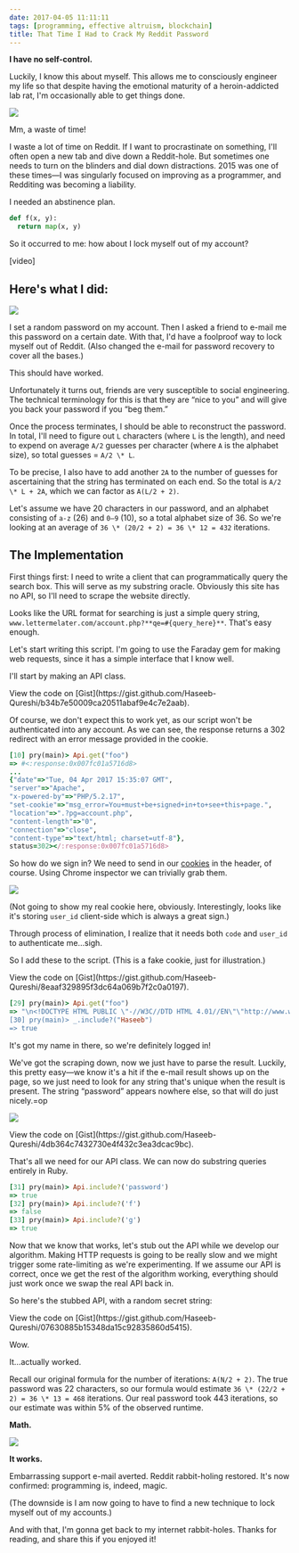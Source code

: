 ```yaml
---
date: 2017-04-05 11:11:11
tags: [programming, effective altruism, blockchain]
title: That Time I Had to Crack My Reddit Password
---
```


**I have no self-control.**

Luckily, I know this about myself. This allows me to consciously engineer my life so that despite having the emotional maturity of a heroin-addicted lab rat, I'm occasionally able to get things done.

![](https://media.giphy.com/media/gOH54eiriYIwM/giphy.gif)
<div class="caption">Mm, a waste of time!</div>

I waste a lot of time on Reddit. If I want to procrastinate on something, I'll often open a new tab and dive down a Reddit-hole. But sometimes one needs to turn on the blinders and dial down distractions. 2015 was one of these times&mdash;I was singularly focused on improving as a programmer, and Redditing was becoming a liability.

I needed an abstinence plan.

```python
def f(x, y):
  return map(x, y)
```

So it occurred to me: how about I lock myself out of my account? 

<div class="ui embed" data-url="https://www.youtube.com/embed/zI-riJZiY7s">[video]</div>

## Here's what I did:

![](https://cdn-images-1.medium.com/max/800/1*8Zpw3ipnu92ehqA_6T-o8w.gif)

I set a random password on my account. Then I asked a friend to e-mail me this password on a certain date. With that, I'd have a foolproof way to lock myself out of Reddit. (Also changed the e-mail for password recovery to cover all the bases.)

This should have worked.

Unfortunately it turns out, friends are very susceptible to social engineering. The technical terminology for this is that they are &ldquo;nice to you&rdquo; and will give you back your password if you &ldquo;beg them.&rdquo;

Once the process terminates, I should be able to reconstruct the password. In total, I'll need to figure out `L` characters (where `L` is the length), and need to expend on average `A/2` guesses per character (where `A` is the alphabet size), so total guesses = `A/2 \* L`.

To be precise, I also have to add another `2A` to the number of guesses for ascertaining that the string has terminated on each end. So the total is `A/2 \* L + 2A`, which we can factor as `A(L/2 + 2)`.

Let's assume we have 20 characters in our password, and an alphabet consisting of `a-z` (26) and `0–9` (10), so a total alphabet size of 36. So we're looking at an average of `36 \* (20/2 + 2) = 36 \* 12 = 432` iterations.

## The Implementation

First things first: I need to write a client that can programmatically query the search box. This will serve as my substring oracle. Obviously this site has no API, so I'll need to scrape the website directly.

Looks like the URL format for searching is just a simple query string, `www.lettermelater.com/account.php?**qe=#{query_here}**`. That's easy enough.

Let's start writing this script. I'm going to use the Faraday gem for making web requests, since it has a simple interface that I know well.

I'll start by making an API class.

<script src="https://gist.github.com/Haseeb-Qureshi/b34b7e50009ca20511abaf9e4c7e2aab.js"></script><noscript>View the code on [Gist](https://gist.github.com/Haseeb-Qureshi/b34b7e50009ca20511abaf9e4c7e2aab).</noscript>

Of course, we don't expect this to work yet, as our script won't be authenticated into any account. As we can see, the response returns a 302 redirect with an error message provided in the cookie.

```ruby
[10] pry(main)> Api.get("foo")
=> #<:response:0x007fc01a5716d8>
...
{"date"=>"Tue, 04 Apr 2017 15:35:07 GMT",
"server"=>"Apache",
"x-powered-by"=>"PHP/5.2.17",
"set-cookie"=>"msg_error=You+must+be+signed+in+to+see+this+page.",
"location"=>".?pg=account.php",
"content-length"=>"0",
"connection"=>"close",
"content-type"=>"text/html; charset=utf-8"},
status=302></:response:0x007fc01a5716d8>
```

So how do we sign in? We need to send in our [cookies](http://stackoverflow.com/questions/17769011/how-does-cookie-based-authentication-work) in the header, of course. Using Chrome inspector we can trivially grab them.

![](https://cdn-images-1.medium.com/max/800/1*PSxZtW4wppyzRXMdBWgGWw.gif)

(Not going to show my real cookie here, obviously. Interestingly, looks like it's storing `user_id` client-side which is always a great sign.)

Through process of elimination, I realize that it needs both `code` and `user_id` to authenticate me&hellip;sigh.

So I add these to the script. (This is a fake cookie, just for illustration.)

<script src="https://gist.github.com/Haseeb-Qureshi/8eaaf329895f3dc64a069b7f2c0a0197.js"></script><noscript>View the code on [Gist](https://gist.github.com/Haseeb-Qureshi/8eaaf329895f3dc64a069b7f2c0a0197).</noscript>

```ruby
[29] pry(main)> Api.get("foo")
=> "\n<!DOCTYPE HTML PUBLIC \"-//W3C//DTD HTML 4.01//EN\"\"http://www.w3.org/TR/html4/strict.dtd\">\n<html>\n<head>\n\t<meta http-equiv=\"content-type\" content=\"text/html; charset=UTF-8\" />\n\t<meta name=\"Description\" content=\"LetterMeLater.com allows you to send emails to anyone, with the ability to have them sent at any future date and time you choose.\" />\n\t<meta name=\"keywords\" content=\"schedule email, recurring, repeating, delayed, text messaging, delivery, later, future, reminder, date, time, capsule\" />\n\t<title>LetterMeLater.com — Account Information</title>…
[30] pry(main)> _.include?("Haseeb")
=> true
```

It's got my name in there, so we're definitely logged in!

We've got the scraping down, now we just have to parse the result. Luckily, this pretty easy&mdash;we know it's a hit if the e-mail result shows up on the page, so we just need to look for any string that's unique when the result is present. The string &ldquo;password&rdquo; appears nowhere else, so that will do just nicely.=op

![](https://cdn-images-1.medium.com/max/800/1*cZT37Ji9j8sm8dobFpiAWQ.png)

<script src="https://gist.github.com/Haseeb-Qureshi/4db364c7432730e4f432c3ea3dcac9bc.js"></script><noscript>View the code on [Gist](https://gist.github.com/Haseeb-Qureshi/4db364c7432730e4f432c3ea3dcac9bc).</noscript>

That's all we need for our API class. We can now do substring queries entirely in Ruby.

```ruby
[31] pry(main)> Api.include?('password')
=> true
[32] pry(main)> Api.include?('f')
=> false
[33] pry(main)> Api.include?('g')
=> true
```

Now that we know that works, let's stub out the API while we develop our algorithm. Making HTTP requests is going to be really slow and we might trigger some rate-limiting as we're experimenting. If we assume our API is correct, once we get the rest of the algorithm working, everything should just work once we swap the real API back in.

So here's the stubbed API, with a random secret string:

<script src="https://gist.github.com/Haseeb-Qureshi/07630885b15348da15c92835860d5415.js"></script><noscript>View the code on [Gist](https://gist.github.com/Haseeb-Qureshi/07630885b15348da15c92835860d5415).</noscript>

Wow.

It&hellip;actually worked.

Recall our original formula for the number of iterations: `A(N/2 + 2)`. The true password was 22 characters, so our formula would estimate `36 \* (22/2 + 2) = 36 \* 13 = 468` iterations. Our real password took 443 iterations, so our estimate was within 5% of the observed runtime.

**Math.**

![](https://media.giphy.com/media/26xBI73gWquCBBCDe/giphy.gif)

**It works.**

Embarrassing support e-mail averted. Reddit rabbit-holing restored. It's now confirmed: programming is, indeed, magic.

(The downside is I am now going to have to find a new technique to lock myself out of my accounts.)

And with that, I'm gonna get back to my internet rabbit-holes. Thanks for reading, and share this if you enjoyed it!
